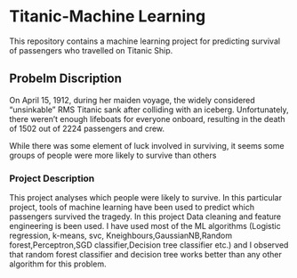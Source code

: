 # Titanic-Machine Learning
This repository contains a machine learning project for predicting survival of passengers who travelled on Titanic Ship.

## Probelm Discription
On April 15, 1912, during her maiden voyage, the widely considered “unsinkable” RMS Titanic sank after colliding with an iceberg. Unfortunately, there weren’t enough lifeboats for everyone onboard, 
resulting in the death of 1502 out of 2224 passengers and crew.

While there was some element of luck involved in surviving, it seems some groups of people were more likely to survive than others

### Project Description
This project analyses which people were likely to survive. In this particular project, tools of machine learning have been used to predict which passengers survived the tragedy.
In this project Data cleaning and feature engineering is been used. I have used most of the  ML algorithms (Logistic regression, k-means, svc, Kneighbours,GaussianNB,Random forest,Perceptron,SGD classifier,Decision tree classifier etc.)
and I observed that random forest classifier and decision tree works better than any other algorithm for this problem.
